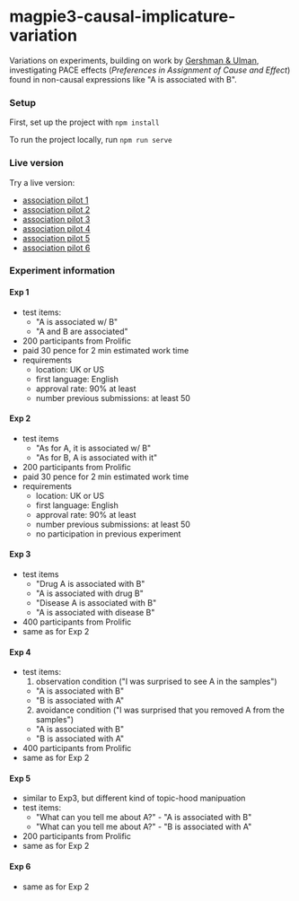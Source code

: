 # magpie3-causal-implicature-variation
Variations on experiments, building on work by [Gershman & Ulman](https://doi.org/10.1371%2Fjournal.pone.0286067),  investigating PACE effects (*Preferences in Assignment of Cause and Effect*) found in non-causal expressions like "A is associated with B".

### Setup

First, set up the project with `npm install`

To run the project locally, run `npm run serve`

### Live version

Try a live version: 

- [association pilot 1](https://magpie-ea.github.io/magpie3-causal-implicature-variation/association-pilots/pilot1/)
- [association pilot 2](https://magpie-ea.github.io/magpie3-causal-implicature-variation/association-pilots/pilot2/)
- [association pilot 3](https://magpie-ea.github.io/magpie3-causal-implicature-variation/association-pilots/pilot3/)
- [association pilot 4](https://magpie-ea.github.io/magpie3-causal-implicature-variation/association-pilots/pilot4/)
- [association pilot 5](https://magpie-ea.github.io/magpie3-causal-implicature-variation/association-pilots/pilot5/)
- [association pilot 6](https://magpie-ea.github.io/magpie3-causal-implicature-variation/association-pilots/pilot6/)

### Experiment information

#### Exp 1 
- test items:
  - "A is associated w/ B"
  - "A and B are associated"
- 200 participants from Prolific
- paid 30 pence for 2 min estimated work time
- requirements 
  - location: UK or US
  - first language: English
  - approval rate: 90% at least
  - number previous submissions: at least 50

#### Exp 2 
- test items
  - "As for A, it is associated w/ B"
  - "As for B, A is associated with it"
- 200 participants from Prolific
- paid 30 pence for 2 min estimated work time
- requirements 
  - location: UK or US
  - first language: English
  - approval rate: 90% at least
  - number previous submissions: at least 50
  - no participation in previous experiment

#### Exp 3 
- test items
  - "Drug A is associated with B"
  - "A is associated with drug B"
  - "Disease A is associated with B"
  - "A is associated with disease B"
- 400 participants from Prolific
- same as for Exp 2

#### Exp 4 
- test items:
  1. observation condition ("I was surprised to see A in the samples")
    - "A is associated with B"
    - "B is associated with A"
  2. avoidance condition ("I was surprised that you removed A from the samples")
    - "A is associated with B"
    - "B is associated with A"
- 400 participants from Prolific
- same as for Exp 2

#### Exp 5
- similar to Exp3, but different kind of topic-hood manipuation
- test items:
  - "What can you tell me about A?" - "A is associated with B"
  - "What can you tell me about A?" - "B is associated with A"
- 200 participants from Prolific
- same as for Exp 2 


#### Exp 6
- same as for Exp 2 

